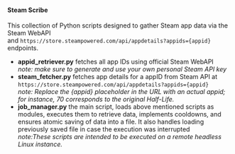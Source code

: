 #### Steam Scribe
This collection of Python scripts designed to gather Steam app data via the Steam WebAPI   
and `https://store.steampowered.com/api/appdetails?appids={appid}` endpoints.
- **appid_retriever.py** fetches all app IDs using official Steam WebAPI  
*note: make sure to generate and use your own personal Steam API key*
- **steam_fetcher.py** fetches app details for a appID from Steam API at `https://store.steampowered.com/api/appdetails?appids={appid}`  
*note: Replace the {appid} placeholder in the URL with an actual appid; for instance, 70 corresponds to the original Half-Life.*
- **job_manager.py** the main script, loads above mentioned scripts as modules, executes them to retrieve data, implements cooldowns, and ensures atomic saving of data into a file. It also handles loading previously saved file in case the execution was interrupted  
 *note:These scripts are intended to be executed on a remote headless Linux instance.*
